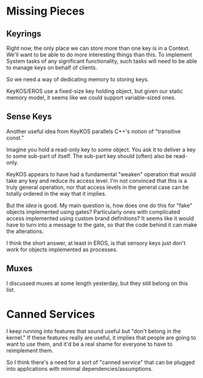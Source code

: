 Missing Pieces
==============

Keyrings
--------

Right now, the only place we can store more than one key is in a Context.  We'll
want to be able to do more interesting things than this.  To implement System
tasks of any significant functionality, such tasks will need to be able to
manage keys on behalf of clients.

So we need a way of dedicating memory to storing keys.

KeyKOS/EROS use a fixed-size key holding object, but given our static memory
model, it seems like we could support variable-sized ones.


Sense Keys
----------

Another useful idea from KeyKOS parallels C++'s notion of "transitive const."

Imagine you hold a read-only key to some object.  You ask it to deliver a key to
some sub-part of itself.  The sub-part key should (often) also be read-only.

KeyKOS appears to have had a fundamental "weaken" operation that would take any
key and reduce its access level.  I'm not convinced that this is a truly general
operation, nor that access levels in the general case can be totally ordered in
the way that it implies.

But the *idea* is good.  My main question is, how does one do this for "fake"
objects implemented using gates?  Particularly ones with complicated access
implemented using custom brand definitions?  It seems like it would have to turn
into a message to the gate, so that the code behind it can make the alterations.

I think the short answer, at least in EROS, is that sensory keys just don't work
for objects implemented as processes.


Muxes
-----

I discussed muxes at some length yesterday, but they still belong on this list.



Canned Services
===============

I keep running into features that sound useful but "don't belong in the kernel."
If these features really are useful, it implies that people are going to want to
*use* them, and it'd be a real shame for everyone to have to reimplement them.

So I think there's a need for a sort of "canned service" that can be plugged
into applications with minimal dependencies/assumptions.
